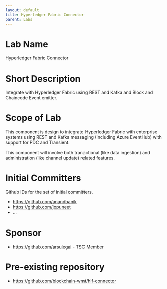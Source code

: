 ```yaml
---
layout: default
title: Hyperledger Fabric Connector
parent: Labs
---
```

# Lab Name
Hyperledger Fabric Connector

# Short Description
Integrate with Hyperledger Fabric using REST and Kafka and Block and Chaincode Event emitter.

# Scope of Lab
This component is design to integrate Hyperledger Fabric with enterprise systems using REST and Kafka messaging (Including Azure EventHub) with support for PDC and Transient.

This component will involve both tranactional (like data ingestion) and administration (like channel update) related features.

# Initial Committers
Github IDs for the set of initial committers.
- https://github.com/anandbanik
- https://github.com/jopuneet
- ...

# Sponsor

- https://github.com/arsulegai  - TSC Member

# Pre-existing repository
- https://github.com/blockchain-wmt/hlf-connector

